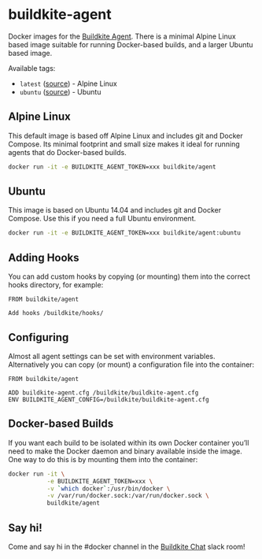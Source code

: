# buildkite-agent

Docker images for the [Buildkite Agent](https://github.com/buildkite/agent). There is a minimal Alpine Linux based image suitable for running Docker-based builds, and a larger Ubuntu based image.

Available tags:

* `latest` ([source](https://github.com/buildkite/docker-buildkite-agent/blob/master/Dockerfile)) - Alpine Linux
* `ubuntu` ([source](https://github.com/buildkite/docker-buildkite-agent/blob/master/ubuntu/Dockerfile)) - Ubuntu

## Alpine Linux

This default image is based off Alpine Linux and includes git and Docker Compose. Its minimal footprint and small size makes it ideal for running agents that do Docker-based builds.

```bash
docker run -it -e BUILDKITE_AGENT_TOKEN=xxx buildkite/agent
```

## Ubuntu

This image is based on Ubuntu 14.04 and includes git and Docker Compose. Use this if you need a full Ubuntu environment.

```bash
docker run -it -e BUILDKITE_AGENT_TOKEN=xxx buildkite/agent:ubuntu
```

## Adding Hooks

You can add custom hooks by copying (or mounting) them into the correct hooks directory, for example:

```
FROM buildkite/agent

Add hooks /buildkite/hooks/
```

## Configuring

Almost all agent settings can be set with environment variables. Alternatively you can copy (or mount) a configuration file into the container:

```
FROM buildkite/agent

ADD buildkite-agent.cfg /buildkite/buildkite-agent.cfg
ENV BUILDKITE_AGENT_CONFIG=/buildkite/buildkite-agent.cfg
```


## Docker-based Builds

If you want each build to be isolated within its own Docker container you’ll need to make the Docker daemon and binary available inside the image. One way to do this is by mounting them into the container:

```bash
docker run -it \
           -e BUILDKITE_AGENT_TOKEN=xxx \
           -v `which docker`:/usr/bin/docker \
           -v /var/run/docker.sock:/var/run/docker.sock \
           buildkite/agent
```

## Say hi!

Come and say hi in the #docker channel in the [Buildkite Chat](https://slack.buildkite.com) slack room!
